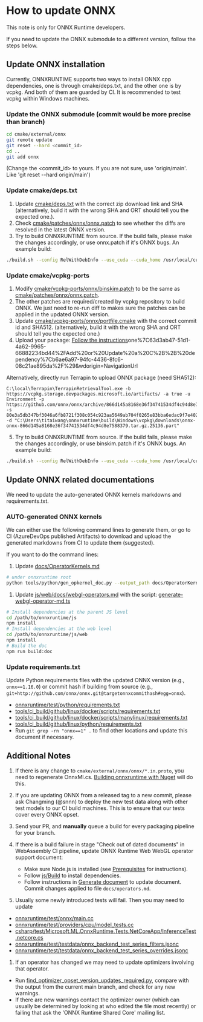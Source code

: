 # How to update ONNX

This note is only for ONNX Runtime developers.

If you need to update the ONNX submodule to a different version, follow the steps below.

## Update ONNX installation

Currently, ONNXRUNTIME supports two ways to install ONNX cpp dependencies, one is through cmake/deps.txt, and the other one is by vcpkg. And both of them are guarded by CI. It is recommended to test vcpkg within Windows machines.

### Update the ONNX submodule (commit would be more precise than branch)

```sh
cd cmake/external/onnx
git remote update
git reset --hard <commit_id>
cd ..
git add onnx
```

(Change the <commit_id> to yours. If you are not sure, use 'origin/main'. Like 'git reset --hard origin/main')

### Update cmake/deps.txt

1. Update [cmake/deps.txt](/cmake/deps.txt) with the correct zip download link and SHA (alternatively, build it with the wrong SHA and ORT should tell you the expected one.).
2. Check [cmake/patches/onnx/onnx.patch](/cmake/patches/onnx/onnx.patch) to see whether the diffs are resolved in the latest ONNX version.
3. Try to build ONNXRUNTIME from source. If the build fails, please make the changes accordingly, or use onnx.patch if it's ONNX bugs. An example build:

```bash
./build.sh --config RelWithDebInfo --use_cuda --cuda_home /usr/local/cuda-12.6/ --cudnn_home /usr/local/cuda-12.6/ --build_wheel --parallel --skip_tests
```

### Update cmake/vcpkg-ports

1. Modify [cmake/vcpkg-ports/onnx/binskim.patch](/cmake/vcpkg-ports/onnx/binskim.patch) to be the same as [cmake/patches/onnx/onnx.patch](/cmake/patches/onnx/onnx.patch).
2. The other patches are required/created by vcpkg repository to build ONNX. We just need to re-run diff to makes sure the patches can be applied in the updated ONNX version.
3. Update [cmake/vcpkg-ports/onnx/portfile.cmake](/cmake/vcpkg-ports/onnx/portfile.cmake) with the correct commit id and SHA512. (alternatively, build it with the wrong SHA and ORT should tell you the expected one.)
4. Upload your package: [Follow the instructions](https://microsoft.sharepoint.com/teams/ONNX2/_layouts/15/Doc.aspx?sourcedoc={170774be-e1c6-4f8b-a3ae-984f211fe410}&action=edit&wd=target%28Development.)one%7C63d3ab47-51d1-4a62-9965-66882234bd44%2FAdd%20or%20Update%20a%20C%2B%2B%20dependency%7Cb6ae6a97-94fc-4436-8fc6-08c21ae895da%2F%29&wdorigin=NavigationUrl

Alternatively, directly run Terrapin to upload ONNX package (need SHA512):

```
C:\local\Terrapin\TerrapinRetrievalTool.exe -b https://vcpkg.storage.devpackages.microsoft.io/artifacts/ -a true -u Environment -p https://github.com/onnx/onnx/archive/866d145a8168e36f34741534df4c94d8e7588379.tar.gz -s 80e3a5db347bf3046a6fb8721f308c054c923aa5649ab704f0265e83bba6edac9f7e402dde2be3d9c01d3b291f5eb284eaba2df6986744161ece887e0c2fc845 -d "C:\Users\titaiwang\onnxruntime\build\Windows\vcpkg\downloads\onnx-onnx-866d145a8168e36f34741534df4c94d8e7588379.tar.gz.25136.part"
```

5. Try to build ONNXRUNTIME from source. If the build fails, please make the changes accordingly, or use binskim.patch if it's ONNX bugs. An example build:

```bash
./build.sh --config RelWithDebInfo --use_cuda --cuda_home /usr/local/cuda-12.6/ --cudnn_home /usr/local/cuda-12.6/ --build_wheel --parallel --skip_tests --use_vcpkg
```

## Update ONNX related documentations

We need to update the auto-generated ONNX kernels markdowns and requirements.txt.

### AUTO-generated ONNX kernels

We can either use the following command lines to generate them, or go to CI (AzureDevOps published Artifacts) to download and upload the generated markdowns from CI to update them (suggested).

If you want to do the command lines:

1. Update [docs/OperatorKernels.md](/docs/OperatorKernels.md)

```bash
# under onnxruntime root
python tools/python/gen_opkernel_doc.py --output_path docs/OperatorKernels.md
```

1. Update [js/web/docs/webgl-operators.md](/js/web/docs/webgl-operators.md) with the script: [generate-webgl-operator-md.ts](/js/web/script/generate-webgl-operator-md.ts)

```bash
# Install dependencies at the parent JS level
cd /path/to/onnxruntime/js
npm install
# Install dependencies at the web level
cd /path/to/onnxruntime/js/web
npm install
# Build the doc
npm run build:doc
```

### Update requirements.txt

Update Python requirements files with the updated ONNX version (e.g., `onnx==1.16.0`) or commit hash if building from source (e.g., `git+http://github.com/onnx/onnx.git@targetonnxcommithash#egg=onnx`).

- [onnxruntime/test/python/requirements.txt](/onnxruntime/test/python/requirements.txt)
- [tools/ci_build/github/linux/docker/scripts/requirements.txt](/tools/ci_build/github/linux/docker/scripts/requirements.txt)
- [tools/ci_build/github/linux/docker/scripts/manylinux/requirements.txt](/tools/ci_build/github/linux/docker/scripts/manylinux/requirements.txt)
- [tools/ci_build/github/linux/python/requirements.txt](/tools/ci_build/github/linux/python/requirements.txt)
- Run `git grep -rn "onnx==1" .` to find other locations and update this document if necessary.

## Additional Notes

1. If there is any change to `cmake/external/onnx/onnx/*.in.proto`, you need to regenerate OnnxMl.cs.
   [Building onnxruntime with Nuget](https://onnxruntime.ai/docs/build/inferencing.html#build-nuget-packages) will do
   this.
2. If you are updating ONNX from a released tag to a new commit, please ask Changming (@snnn) to deploy the new test
   data along with other test models to our CI build machines. This is to ensure that our tests cover every ONNX opset.
3. Send your PR, and **manually** queue a build for every packaging pipeline for your branch.
4. If there is a build failure in stage "Check out of dated documents" in WebAssembly CI pipeline, update ONNX Runtime
   Web WebGL operator support document:

   - Make sure Node.js is installed (see [Prerequisites](../js/README.md#Prerequisites) for instructions).
   - Follow [js/Build](../js/README.md#Build-2) to install dependencies.
   - Follow instructions in [Generate document](../js/README.md#Generating-Document) to update document. Commit changes applied to file `docs/operators.md`.
5. Usually some newly introduced tests will fail. Then you may need to update

- [onnxruntime/test/onnx/main.cc](/onnxruntime/test/onnx/main.cc)
- [onnxruntime/test/providers/cpu/model_tests.cc](/onnxruntime/test/providers/cpu/model_tests.cc)
- [csharp/test/Microsoft.ML.OnnxRuntime.Tests.NetCoreApp/InferenceTest.netcore.cs](/csharp/test/Microsoft.ML.OnnxRuntime.Tests.NetCoreApp/InferenceTest.netcore.cs)
- [onnxruntime/test/testdata/onnx_backend_test_series_filters.jsonc](/onnxruntime/test/testdata/onnx_backend_test_series_filters.jsonc)
- [onnxruntime/test/testdata/onnx_backend_test_series_overrides.jsonc](/onnxruntime/test/testdata/onnx_backend_test_series_overrides.jsonc)

1. If an operator has changed we may need to update optimizers involving that operator.

- Run [find_optimizer_opset_version_updates_required.py](/tools/python/find_optimizer_opset_version_updates_required.py), compare with the output from the current main branch, and check for any new warnings.
- If there are new warnings contact the optimizer owner (which can usually be determined by looking at who edited the file most recently) or failing that ask the 'ONNX Runtime Shared Core' mailing list.
